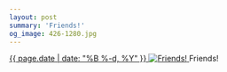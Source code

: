 ```yaml
---
layout: post
summary: 'Friends!'
og_image: 426-1280.jpg
---
```


<p>
 <time>
  <a href="/426">
   {{ page.date | date: "%B %-d, %Y" }}
  </a>
 </time>
 <a href="/426">
  <img alt="Friends!" sizes="(min-width: 700px) 50vw, calc(100vw - 2rem)" src="{{ site.assets_url }}/426-640.jpg" srcset="{{ site.assets_url }}/426-1280.jpg 1280w, {{ site.assets_url }}/426-960.jpg 960w, {{ site.assets_url }}/426-640.jpg 640w, {{ site.assets_url }}/426-320.jpg 320w"/>
 </a>
 <span>
  Friends!
 </span>
</p>
